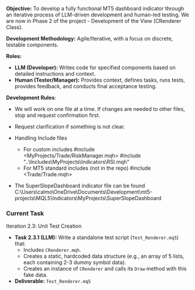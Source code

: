 **Objective:** To develop a fully functional MT5 dashboard indicator through an iterative process of LLM-driven development and human-led testing.  We are now in Phase 2 of the project - Development of the View (CRenderer Class).

**Development Methodology:** 
Agile/Iterative, with a focus on discrete, testable components.

**Roles:**
*   **LLM (Developer):** Writes code for specified components based on detailed instructions and context.
*   **Human (Tester/Manager):** Provides context, defines tasks, runs tests, provides feedback, and conducts final acceptance testing.

**Development Rules**:
- We will work on one file at a time.  If changes are needed to other files, stop and request confirmation first.
- Request clarification if something is not clear.
- Handling Include files
    - For custom includes #include <MyProjects/Trade/RiskManager.mqh> #include "..\Includes\MyProjects\Indicators\RSI.mqh"
    - For MT5 standard includes (not in the repo) #include <Trade/Trade.mqh>

- The SuperSlopeDashboard indicator file can be found C:\Users\calmo\OneDrive\Documents\Development\mt5-projects\MQL5\Indicators\MyProjects\SuperSlopeDashboard

### Current Task

Iteration 2.3: Unit Test Creation
*   **Task 2.3.1 (LLM):** Write a standalone test script (`Test_Renderer.mq5`) that:
    *   Includes `CRenderer.mqh`.
    *   Creates a static, hardcoded data structure (e.g., an array of 5 lists, each containing 2-3 dummy symbol data).
    *   Creates an instance of `CRenderer` and calls its `Draw` method with this fake data.
*   **Deliverable:** `Test_Renderer.mq5`